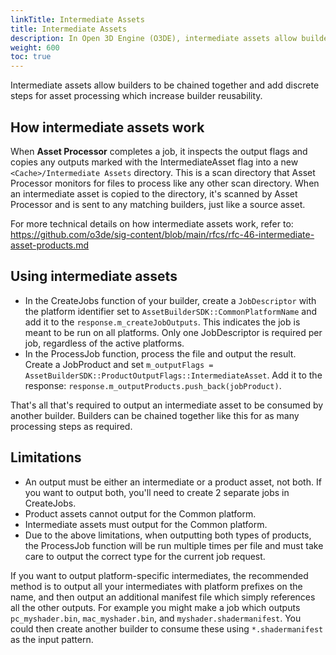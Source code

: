 ```yaml
---
linkTitle: Intermediate Assets
title: Intermediate Assets
description: In Open 3D Engine (O3DE), intermediate assets allow builders to be chained together and add discrete steps for asset processing which increase builder reusability.
weight: 600
toc: true
---
```


Intermediate assets allow builders to be chained together and add discrete steps for asset processing which increase builder reusability.

## How intermediate assets work

When **Asset Processor** completes a job, it inspects the output flags and copies any outputs marked with the IntermediateAsset flag into a new `<Cache>/Intermediate Assets` directory.  This is a scan directory that Asset Processor monitors for files to process like any other scan directory.  When an intermediate asset is copied to the directory, it's scanned by Asset Processor and is sent to any matching builders, just like a source asset.

For more technical details on how intermediate assets work, refer to: https://github.com/o3de/sig-content/blob/main/rfcs/rfc-46-intermediate-asset-products.md

## Using intermediate assets

* In the CreateJobs function of your builder, create a `JobDescriptor` with the platform identifier set to `AssetBuilderSDK::CommonPlatformName` and add it to the `response.m_createJobOutputs`.  This indicates the job is meant to be run on all platforms. Only one JobDescriptor is required per job, regardless of the active platforms.
* In the ProcessJob function, process the file and output the result. Create a JobProduct and set `m_outputFlags = AssetBuilderSDK::ProductOutputFlags::IntermediateAsset`.  Add it to the response: `response.m_outputProducts.push_back(jobProduct)`.

That's all that's required to output an intermediate asset to be consumed by another builder.  Builders can be chained together like this for as many processing steps as required.

## Limitations
 * An output must be either an intermediate or a product asset, not both.  If you want to output both, you'll need to create 2 separate jobs in CreateJobs.
 * Product assets cannot output for the Common platform.
 * Intermediate assets must output for the Common platform.
 * Due to the above limitations, when outputting both types of products, the ProcessJob function will be run multiple times per file and must take care to output the correct type for the current job request.

If you want to output platform-specific intermediates, the recommended method is to output all your intermediates with platform prefixes on the name, and then output an additional manifest file which simply references all the other outputs. For example you might make a job which outputs `pc_myshader.bin`, `mac_myshader.bin`, and `myshader.shadermanifest`. You could then create another builder to consume these using `*.shadermanifest` as the input pattern.
